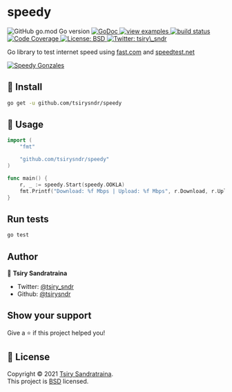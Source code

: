 <h1>speedy</h1>
<p>
  <img alt="GitHub go.mod Go version" src="https://img.shields.io/github/go-mod/go-version/tsirysndr/speedy">
  <a href="https://pkg.go.dev/github.com/tsirysndr/speedy" target="_blank">
    <img alt="GoDoc" src="https://godoc.org/github.com/tsirysndr/speedy?status.svg">
  </a>
  <a href="https://github.com/tsirysndr/speedy/tree/master/_examples" target="_blank">
    <img alt="view examples" src="https://img.shields.io/badge/learn%20by-examples-0077b3.svg">
  </a>
  <a href="https://travis-ci.com/tsirysndr/speedy" target="_blank">
    <img alt="build status" src="https://img.shields.io/travis/tsirysndr/speedy/master.svg">
  </a>
  <a href="https://codecov.io/github/tsirysndr/speedy?branch=master" target="_blank">
    <img alt="Code Coverage" src="https://img.shields.io/codecov/c/github/tsirysndr/speedy/master.svg" />
  </a>
  <a href="https://github.com/tsirysndr/speedy/blob/master/LICENSE" target="_blank">
    <img alt="License: BSD" src="https://img.shields.io/badge/License-BSD-yellow.svg" />
  </a>
  <a href="https://twitter.com/tsiry\_sndr" target="_blank">
    <img alt="Twitter: tsiry\_sndr" src="https://img.shields.io/twitter/follow/tsiry_sndr.svg?style=social" />
  </a>
</p>

Go library to test internet speed using [fast.com](https://fast.com) and [speedtest.net](https://speedtest.net)

[![Speedy Gonzales](https://upload.wikimedia.org/wikipedia/en/f/fe/Speedy_Gonzales.svg)](https://en.wikipedia.org/wiki/Speedy_Gonzales)


## 🚚 Install

```sh
go get -u github.com/tsirysndr/speedy
```

## 🚀 Usage

```go
import (
	"fmt"

	"github.com/tsirysndr/speedy"
)

func main() {
	r, _ := speedy.Start(speedy.OOKLA)
	fmt.Printf("Download: %f Mbps | Upload: %f Mbps", r.Download, r.Upload)
}
```

## Run tests

```sh
go test
```

## Author

👤 **Tsiry Sandratraina**

* Twitter: [@tsiry\_sndr](https://twitter.com/tsiry\_sndr)
* Github: [@tsirysndr](https://github.com/tsirysndr)

## Show your support

Give a ⭐️ if this project helped you!

## 📝 License

Copyright © 2021 [Tsiry Sandratraina](https://github.com/tsirysndr).<br />
This project is [BSD](http://www.google.com) licensed.
